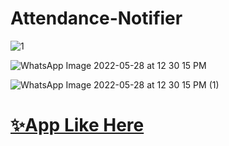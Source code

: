 # Attendance-Notifier
![1](https://user-images.githubusercontent.com/72141037/169827183-836714bf-7a59-47dc-aa1b-d0c36727c22d.png)

![WhatsApp Image 2022-05-28 at 12 30 15 PM](https://user-images.githubusercontent.com/72141037/170854410-306f3f58-cddc-4e80-beec-64bf1a6a6a26.jpeg)

![WhatsApp Image 2022-05-28 at 12 30 15 PM (1)](https://user-images.githubusercontent.com/72141037/170854412-0348c089-b87c-4b07-98d4-c7736174dd08.jpeg)

# [✨App Like Here](https://drive.google.com/drive/folders/12JPdlCVKN69bUU-zKG8i5PkS-PvgiLDT?usp=sharing)
